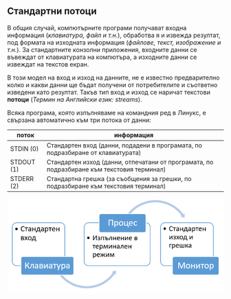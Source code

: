 ## Стандартни потоци

В общия случай, компютърните програми получават входна информация (_клавиатура, файл и т.н._), обработва я и извежда резултат, под формата на изходната информация (_файлове, текст, изображение и т.н._). За стандартните конзолни приложения, входните данни се въвеждат от клавиатурата на компютъра, а изходните данни се извеждат на текстов екран.

В този модел на вход и изход на данните, не е известно предварително колко и какви данни ще бъдат получени от потребителите и съответно изведени като резултат. Такъв тип вход и изход се наричат текстови **потоци** (_Термин на Английски език: streams_).

Всяка програма, която изпълняваме на командния ред в Линукс, е свързана автоматично към три потока от данни: 

| поток      | информация                                                                                 |
|------------|--------------------------------------------------------------------------------------------|
| STDIN (0)  | Стандартен вход (данни, подадени в програмата, по подразбиране от клавиатурата)            |
| STDOUT (1) | Стандартен изход (данни, отпечатани от програмата, по подразбиране към текстовия терминал) |
| STDERR (2) | Стандартна грешка (за съобщения за грешки, по подразбиране към текстовия терминал)         |
 
![11_streams.png](11_streams.png)   

 
